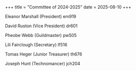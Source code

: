 +++
title = "Committee of 2024-2025"
date = 2025-08-10
+++

Eleanor Marshall (President) em919

David Ruston (Vice President)
dr601

Pheobe Webb (Guildmaster)
pw505

Lili Fairclough (Secretary)
lf516

Tomas Heger (Junior Treasurer)
th676

Joseph Hunt (Technomancer)
jch204
